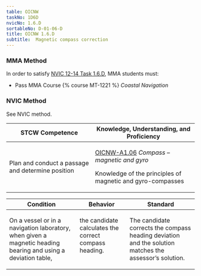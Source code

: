 ```yaml
---
table: OICNW
taskNo: 1D6D
nvicNo: 1.6.D 
sortableNo: D-01-06-D
title: OICNW 1.6.D 
subtitle:  Magnetic compass correction
---
```



### MMA Method

In order to satisfy  [NVIC 12-14  Task  1.6.D]({{site.baseurl}}/assets/images/nvic-12-14.pdf), MMA students must:

* Pass MMA Course {% course MT-1221 %}  *Coastal Navigation*


### NVIC Method

<a onclick="togglevisibility('nvic_methods')" >See NVIC method.</a>

<div id='nvic_methods' class='hide'>

<table>
<thead>
<tr>
<th class='forty'> STCW Competence </th>
<th class='sixty'> Knowledge, Understanding, and Proficiency </th>
</tr>
</thead>




<tbody>
<tr><td markdown='1'>

Plan and conduct a passage and determine position

</td><td markdown='1'>

[OICNW-A1.06]({{site.baseurl}}/tables/21.html#OICNW-A1.06) *Compass – magnetic and gyro*

Knowledge of the principles of magnetic and gyro-compasses

</td></tr>


</tbody>
</table>


<table>
<thead>
<tr><th class='twenty'>  Condition </th><th class='twenty'> Behavior </th><th  class='sixty'>Standard </th></tr>
</thead>
<tbody >



<tr><td markdown='1'>

On a vessel or in a navigation laboratory, when given a magnetic heading bearing and using a deviation table,

</td><td markdown='1'>

the candidate calculates the correct compass heading.

<br>

<div class="tooltip">
<span class="tooltiptext">
</span>
</div>


</td><td markdown='1'>

The candidate corrects the compass heading deviation and the solution matches the assessor’s solution.

</td></tr>
</tbody>
</table>
</div>
